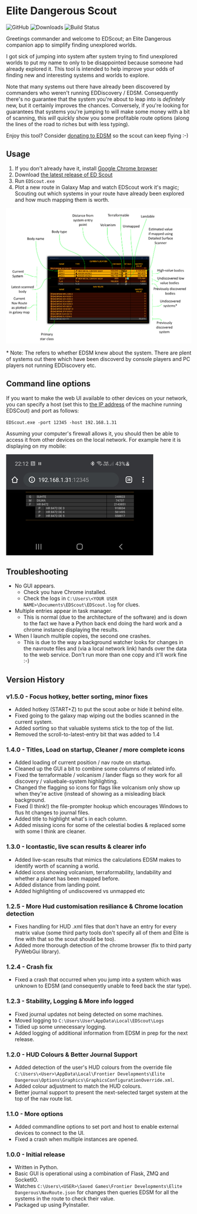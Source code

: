 # Elite Dangerous Scout

![GitHub](https://img.shields.io/github/license/joncage/ed-scout)
![Downloads](https://img.shields.io/github/downloads/joncage/ed-scout/total)
![Build Status](https://github.com/joncage/ed-scout/workflows/Python%20application/badge.svg)

Greetings commander and welcome to EDScout; an Elite Dangerous companion app to simplify finding unexplored worlds.

I got sick of jumping into system after system trying to find unexplored worlds to put my name to only to be disappointed because someone had already explored it. This tool is intended to help improve your odds of finding new and interesting systems and worlds to explore.

Note that many systems out there have already been discovered by commanders who weren't running EDDiscovery / EDSM. Consequently there's no guarantee that the system you're about to leap into is _definitely_ new, but it certainly improves the chances. Conversely, if you're looking for guarantees that systems you're jumping to will make some money with a bit of scanning, this _will_ quickly show you some profitable route options (along the lines of the road to riches but with less typing).

Enjoy this tool? Consider [donating to EDSM](https://www.edsm.net/en_GB/donation) so the scout can keep flying :-) 

## Usage
 
1. If you don't already have it, install [Google Chrome browser](https://www.google.com/intl/en_uk/chrome/)
1. Download [the latest release of ED Scout](https://github.com/joncage/ed-scout/releases/latest)
1. Run `EDScout.exe`
1. Plot a new route in Galaxy Map and watch EDScout work it's magic; Scouting out which systems in your route have already been explored and how much mapping them is worth.

![Nav Route Example](Images/UIExplained.png)

\* Note: The refers to whether EDSM knew about the system. There are plent of systems out there which have been discoverd by console players and PC players not running EDDiscovery etc.

## Command line options

If you want to make the web UI available to other devices on your network, you can specify a host (set this to [the IP address](https://www.google.com/search?q=how+to+find+the+ip+address+of+a+windows+computer) of the machine running EDSCout) and port as follows:

`EDScout.exe -port 12345 -host 192.168.1.31`

Assuming your computer's firewall allows it, you should then be able to access it from other devices on the local network. For example here it is displaying on my mobile:

![Connecting From Another Device On The Local Network](Images/RunningOnMobile.png)

## Troubleshooting

* No GUI appears.
  * Check you have Chrome installed.
  * Check the logs in `C:\Users\<YOUR USER NAME>\Documents\EDScout\EDScout.log` for clues.
* Multiple entries appear in task manager.
  * This is  normal (due to the architecture of the software) and is down to the fact we have a Python back end doing the hard work and a chrome instance displaying the results.
* When I launch multiple copies, the second one crashes.
  * This is due to the way a background watcher looks for changes in the navroute files and (via a local network link) hands over the data to the web service. Don't run more than one copy and it'll work fine :-)

## Version History

### v1.5.0 - Focus hotkey, better sorting, minor fixes

* Added hotkey (START+Z) to put the scout aobe or hide it behind elite.
* Fixed going to the galaxy map wiping out the bodies scanned in the current system.
* Added sorting so that valuable systems stick to the top of the list.
* Removed the scroll-to-latest-entry bit that was added to 1.4

### 1.4.0 - Titles, Load on startup, Cleaner / more complete icons

* Added loading of current position / nav route on startup.
* Cleaned up the GUI a bit to combine some columns of related info.
* Fixed the terraformable / volcanism / lander flags so they work for all discovery / valuebale-system highlighting.
* Changed the flagging so icons for flags like volcanism only show up when they're active (instead of showing as a misleading black background.
* Fixed (I think!) the file-prompter hookup which encourages Windows to flus ht changes to journal files.
* Added title to highlight what's in each column.
* Added missing icons for some of the celestial bodies & replaced some with some I think are cleaner.

### 1.3.0 - Icontastic, live scan results & clearer info

* Added live-scan results that mimics the calculations EDSM makes to identify worth of scanning a world.
* Added icons showing volcanism, terraformability, landability and whether a planet has been mapped before.
* Added distance from landing point.
* Added highlighting of undiscovered vs unmapped etc

### 1.2.5 - More Hud customisation resiliance & Chrome location detection

* Fixes handling for HUD .xml files that don't have an entry for every matrix value (some third party tools don't specify all of them and Elite is fine with that so the scout should be too).
* Added more thorough detection of the chrome browser (fix to third party PyWebGui library).

### 1.2.4 - Crash fix

* Fixed a crash that occurred when you jump into a system which was unknown to EDSM (and consequently unable to feed back the star type).

### 1.2.3 - Stability, Logging & More info logged 

* Fixed journal updates not being detected on some machines.
* Moved logging to `C:\Users\User\AppData\Local\EDScout\Logs`
* Tidied up some unnecessary logging.
* Added logging of additional information from EDSM in prep for the next release.

### 1.2.0 - HUD Colours & Better Journal Support

* Added detection of the user's HUD colours from the override file `C:\Users\<User>\AppData\Local\Frontier Developments\Elite Dangerous\Options\Graphics\GraphicsConfigurationOverride.xml`.
* Added colour adjustment to match the HUD colours.
* Better journal support to present the next-selected target system at the top of the nav route list.

### 1.1.0 - More options

* Added commandline options to set port and host to enable external devices to connect to the UI.
* Fixed a crash when multiple instances are opened.

### 1.0.0 - Initial release

* Written in Python.
* Basic GUI  is operational using a combination of Flask, ZMQ and SocketIO.
* Watches `C:\Users\<USER>\Saved Games\Frontier Developments\Elite Dangerous\NavRoute.json` for changes then queries EDSM for all the systems in the route to check their value.
* Packaged up using PyInstaller. 
